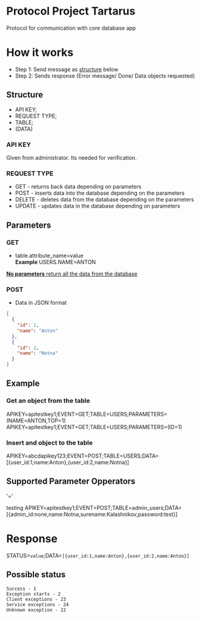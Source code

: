 # Protocol Project Tartarus

Protocol for communication with core database app

# How it works

* Step 1: Send message as [structure](#structure) below
* Step 2: Sends response (Error message/ Done/ Data objects requested)

## Structure

* API KEY; <br>
* REQUEST TYPE; <br>
* TABLE; <br>
* (DATA) <br>

### API KEY

Given from administrator. Its needed for verification.

### REQUEST TYPE

* GET - returns back data depending on parameters
* POST - inserts data into the database depending on the parameters
* DELETE - deletes data from the database depending on the parameters
* UPDATE - updates data in the database depending on parameters

## Parameters

### GET

* table.attribute_name=value <br>
  **Example**
  USERS.NAME=ANTON <br>

<u>**No parameters** return all the data from the database</u>

### POST

* Data in JSON format

```JSON
[
  {
    "id": 1,
    "name": "Anton"
  },
  {
    "id": 2,
    "name": "Notna"
  }
]
```

## Example

### Get an object from the table

APIKEY=apitestkey1;EVENT=GET;TABLE=USERS;PARAMETERS=(NAME=ANTON,TOP=1)
APIKEY=apitestkey1;EVENT=GET;TABLE=USERS;PARAMETERS=(ID=1)

### Insert and object to the table

APIKEY=abcdapikey123;EVENT=POST;TABLE=USERS;DATA=[{user_id:1,name:Anton},{user_id:2,name:Notna}]

## Supported Parameter Opperators

'='

testing
APIKEY=apitestkey1;EVENT=POST;TABLE=admin_users;DATA=[{admin_id:none,name:Notna,surename:Kalashnikov,password:test}]

# Response

STATUS=`value`;DATA=`[{user_id:1,name:Anton},{user_id:2,name:Anton}]`

## Possible status

```
Success - 1
Exception starts - 2
Client exceptions - 23
Service exceptions - 24
Unknown exception - 22
```
